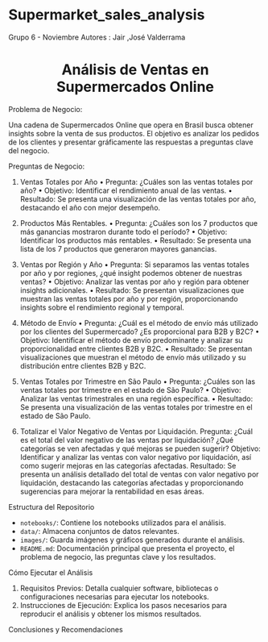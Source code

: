 # Supermarket_sales_analysis
Grupo 6 - Noviembre
Autores : Jair ,José Valderrama 

<h1 align="center"> Análisis de Ventas en Supermercados Online</h1>
Problema de Negocio:


Una cadena de Supermercados Online que opera en Brasil busca obtener insights sobre la venta de sus productos. 
El objetivo es analizar los pedidos de los clientes y presentar gráficamente las respuestas a preguntas clave del negocio.

Preguntas de Negocio:

1. Ventas Totales por Año
•	Pregunta: ¿Cuáles son las ventas totales por año?
•	Objetivo: Identificar el rendimiento anual de las ventas.
•	Resultado: Se presenta una visualización de las ventas totales por año, destacando el año con mejor desempeño.

2. Productos Más Rentables.
•	Pregunta: ¿Cuáles son los 7 productos que más ganancias mostraron durante todo el período?
•	Objetivo: Identificar los productos más rentables.
•	Resultado: Se presenta una lista de los 7 productos que generaron mayores ganancias.

3. Ventas por Región y Año
•	Pregunta: Si separamos las ventas totales por año y por regiones, ¿qué insight podemos obtener de nuestras ventas?
•	Objetivo: Analizar las ventas por año y región para obtener insights adicionales.
•	Resultado: Se presentan visualizaciones que muestran las ventas totales por año y por región, proporcionando insights sobre el rendimiento regional y temporal.

4. Método de Envío
•	Pregunta: ¿Cuál es el método de envío más utilizado por los clientes del Supermercado? ¿Es proporcional para B2B y B2C?
•	Objetivo: Identificar el método de envío predominante y analizar su proporcionalidad entre clientes B2B y B2C.
•	Resultado: Se presentan visualizaciones que muestran el método de envío más utilizado y su distribución entre clientes B2B y B2C.


5. Ventas Totales por Trimestre en São Paulo
•	Pregunta: ¿Cuáles son las ventas totales por trimestre en el estado de São Paulo?
•	Objetivo: Analizar las ventas trimestrales en una región específica.
•	Resultado: Se presenta una visualización de las ventas totales por trimestre en el estado de São Paulo.

6. Totalizar el Valor Negativo de Ventas por Liquidación.
Pregunta: ¿Cuál es el total del valor negativo de las ventas por liquidación? ¿Qué categorías se ven afectadas y qué mejoras se pueden sugerir?
Objetivo: Identificar y analizar las ventas con valor negativo por liquidación, así como sugerir mejoras en las categorías afectadas.
Resultado: Se presenta un análisis detallado del total de ventas con valor negativo por liquidación, destacando las categorías afectadas y proporcionando sugerencias para mejorar la rentabilidad en esas áreas.

Estructura del Repositorio

- `notebooks/`: Contiene los notebooks utilizados para el análisis.
- `data/`: Almacena conjuntos de datos relevantes.
- `images/`: Guarda imágenes y gráficos generados durante el análisis.
- `README.md`: Documentación principal que presenta el proyecto, el problema de negocio, las preguntas clave y los resultados.

Cómo Ejecutar el Análisis

1. Requisitos Previos: Detalla cualquier software, bibliotecas o configuraciones necesarias para ejecutar los notebooks.
2. Instrucciones de Ejecución: Explica los pasos necesarios para reproducir el análisis y obtener los mismos resultados.

Conclusiones y Recomendaciones
